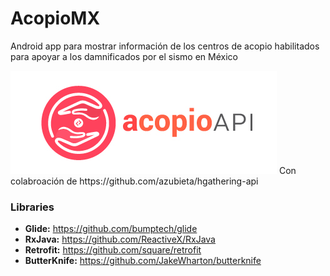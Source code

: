 # AcopioMX
Android app para mostrar información de los centros de acopio habilitados para apoyar a los damnificados por el sismo en México

<img src="https://github.com/faviotorres/AcopioMX/blob/master/art/acopio.png?raw=true"/>
Con colabroación de https://github.com/azubieta/hgathering-api

### Libraries
- **Glide:** https://github.com/bumptech/glide
- **RxJava:** https://github.com/ReactiveX/RxJava
- **Retrofit:** https://github.com/square/retrofit
- **ButterKnife:** https://github.com/JakeWharton/butterknife
